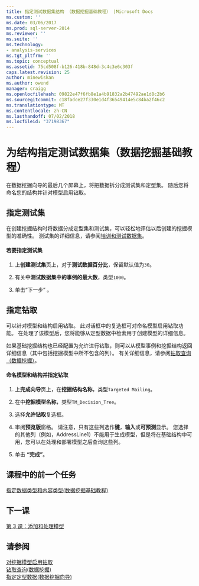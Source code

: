 ```yaml
---
title: 指定测试数据集结构 （数据挖掘基础教程） |Microsoft Docs
ms.custom: ''
ms.date: 03/06/2017
ms.prod: sql-server-2014
ms.reviewer: ''
ms.suite: ''
ms.technology:
- analysis-services
ms.tgt_pltfrm: ''
ms.topic: conceptual
ms.assetid: 75cd508f-b126-418b-848d-3c4c3e6c303f
caps.latest.revision: 25
author: minewiskan
ms.author: owend
manager: craigg
ms.openlocfilehash: 09822e47f6fb8e1a4b91832a2b47492ae1d8c2b6
ms.sourcegitcommit: c18fadce27f330e1d4f36549414e5c84ba2f46c2
ms.translationtype: MT
ms.contentlocale: zh-CN
ms.lasthandoff: 07/02/2018
ms.locfileid: "37198367"
---
```

# <a name="specifying-a-testing-data-set-for-the-structure-basic-data-mining-tutorial"></a>为结构指定测试数据集（数据挖掘基础教程）
  在数据挖掘向导的最后几个屏幕上，将把数据拆分成测试集和定型集。 随后您将命名您的结构并针对模型启用钻取。  
  
## <a name="specifying-a-testing-set"></a>指定测试集  
 在创建挖掘结构时将数据分成定型集和测试集，可以轻松地评估以后创建的挖掘模型的准确性。 测试集的详细信息，请参阅[培训和测试数据集](../../2014/analysis-services/data-mining/training-and-testing-data-sets.md)。  
  
#### <a name="to-specify-the-testing-set"></a>若要指定测试集  
  
1.  上**创建测试集**页上，对于**测试数据百分比**，保留默认值为`30`。  
  
2.  有关**中测试数据集中的事例的最大数**，类型`1000`。  
  
3.  单击“下一步” 。  
  
## <a name="specifying-drillthrough"></a>指定钻取  
 可以针对模型和结构启用钻取。 此对话框中的复选框可对命名模型启用钻取功能。 在处理了该模型后，您将能够从定型数据中检索用于创建模型的详细信息。  
  
 如果基础挖掘结构也已经配置为允许进行钻取，则可以从模型事例和挖掘结构返回详细信息（其中包括挖掘模型中所不包含的列）。 有关详细信息，请参阅[钻取查询（数据挖掘）](../../2014/analysis-services/data-mining/drillthrough-queries-data-mining.md)。  
  
#### <a name="to-name-the-model-and-structure-and-specify-drillthrough"></a>命名模型和结构并指定钻取  
  
1.  上**完成向导**页上，在**挖掘结构名称**，类型`Targeted Mailing`。  
  
2.  在中**挖掘模型名称**，类型`TM_Decision_Tree`。  
  
3.  选择**允许钻取**复选框。  
  
4.  审阅**预览版**窗格。 请注意，只有这些列选作**键**，**输入**或**可预测**显示。 您选择的其他列（例如，AddressLine1）不能用于生成模型，但是将在基础结构中可用，您可以在处理和部署模型之后查询这些列。  
  
5.  单击 **“完成”**。  
  
## <a name="previous-task-in-lesson"></a>课程中的前一个任务  
 [指定数据类型和内容类型&#40;数据挖掘基础教程&#41;](../../2014/tutorials/specifying-the-data-type-and-content-type-basic-data-mining-tutorial.md)  
  
## <a name="next-lesson"></a>下一课  
 [第 3 课：添加和处理模型](../../2014/tutorials/lesson-3-adding-and-processing-models.md)  
  
## <a name="see-also"></a>请参阅  
 [对挖掘模型启用钻取](../../2014/analysis-services/data-mining/enable-drillthrough-for-a-mining-model.md)   
 [钻取查询&#40;数据挖掘&#41;](../../2014/analysis-services/data-mining/drillthrough-queries-data-mining.md)   
 [指定定型数据&#40;数据挖掘向导&#41;](../../2014/analysis-services/specify-the-training-data-data-mining-wizard.md)  
  
  
